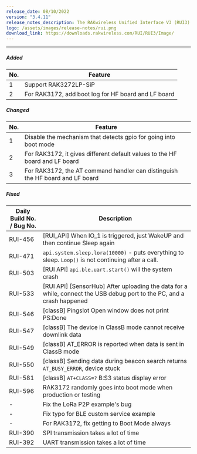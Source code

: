 ```yaml
---
release_date: 08/10/2022
version: "3.4.11"
release_notes_description: The RAKwireless Unified Interface V3 (RUI3) is designed to help IoT developers make their IoT products faster. It is compatible with RAK LPWAN modules and supports the standard AT Commands and the Binary Mode. The Binary mode is an improved version of the AT command with its efficient byte-array-based protocol and implementation of checksum. RUI3 also allows you to create your own custom firmware using RUI3 APIs that are compatible with popular IDEs like Arduino and Visual Studio. With custom firmware, you will not need any external host microcontroller or microprocessor, which can save you cost, circuit board space, and current consumption.
logo: /assets/images/release-notes/rui.png
download_link: https://downloads.rakwireless.com/RUI/RUI3/Image/
---
```


<rk-release-notes/>

---

##### Added

| No. | Feature                                             |
| --- | --------------------------------------------------- |
| 1   | Support RAK3272LP-SiP                               |
| 2   | For RAK3172, add boot log for HF board and LF board |

##### Changed

| No. | Feature                                                                       |
| --- | ----------------------------------------------------------------------------- |
| 1   | Disable the mechanism that detects gpio for going into boot mode              |
| 2   | For RAK3172, it gives different default values to the HF board and LF board   |
| 3   | For RAK3172, the AT command handler can distinguish the HF board and LF board |


##### Fixed


| Daily Build No. / Bug No. | Description                                                                                                            |
| ------------------------- | ---------------------------------------------------------------------------------------------------------------------- |
| RUI-456                   | [RUI_API] When IO_1 is triggered, just WakeUP and then continue Sleep again                                            |
| RUI-471                   | `api.system.sleep.lora(10000)` - puts everything to sleep. `Loop()` is not continuing after a call.                    |
| RUI-503                   | [RUI API] `api.ble.uart.start()` will the system crash                                                                 |
| RUI-533                   | [RUI API] [SensorHub] After uploading the data for a while, connect the USB debug port to the PC, and a crash happened |
| RUI-546                   | [classB] Pingslot Open window does not print PS:Done                                                                   |
| RUI-547                   | [classB] The device in ClassB mode cannot receive downlink data                                                        |
| RUI-549                   | [classB] AT_ERROR is reported when data is sent in ClassB mode                                                         |
| RUI-550                   | [classB] Sending data during beacon search returns `AT_BUSY_ERROR`, device stuck                                       |
| RUI-581                   | [classB] `AT+CLASS=?` B:S3 status display error                                                                        |
| RUI-596                   | RAK3172 randomly goes into boot mode when production or testing                                                        |
| -                         | Fix the LoRa P2P example's bug                                                                                         |
| -                         | Fix typo for BLE custom service example                                                                                |
| -                         | For RAK3172, fix getting to Boot Mode always                                                                           |
| RUI-390                   | SPI transmission takes a lot of time                                                                                   |
| RUI-392                   | UART transmission takes a lot of time                                                                                  |
